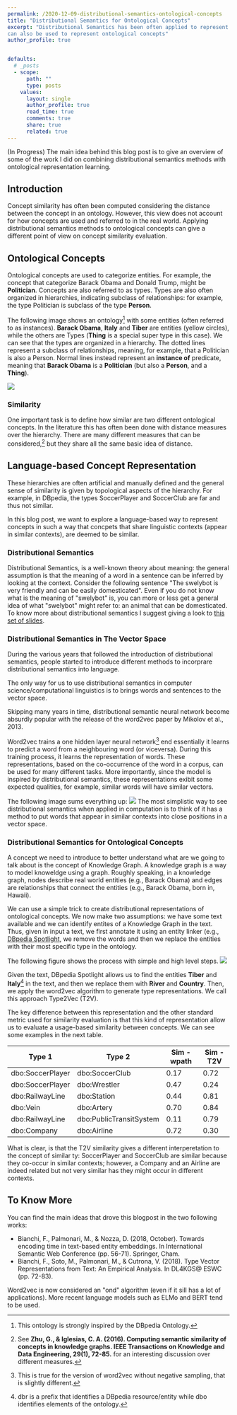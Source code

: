 ```yaml
---
permalink: /2020-12-09-distributional-semantics-ontological-concepts
title: "Distributional Semantics for Ontological Concepts"
excerpt: "Distributional Semantics has been often applied to represent words and sometimes entities, but it
can also be used to represent ontological concepts"
author_profile: true


defaults:
  # _posts
  - scope:
      path: ""
      type: posts
    values:
      layout: single
      author_profile: true
      read_time: true
      comments: true
      share: true
      related: true
---
```


(In Progress)
The main idea behind this blog post is to give an overview of some of the work I did on combining distributional semantics methods with
ontological representation learning.

## Introduction

Concept similarity has often been computed considering the distance between the concept in an ontology. However, this view does not account for how concepts are used and referred to in the real world. Applying distributional semantics methods to ontological concepts can give a different point of view on concept similarity evaluation.

## Ontological Concepts

Ontological concepts are used to categorize entities. For example, the concept that categorize Barack Obama and Donald Trump, might be **Politician**. Concepts are also referred to as types.
Types are also often organized in hierarchies, indicating subclass of relationships: for example, the type Politician is subclass of the type **Person**.

The following image shows an ontology[^3] with some entities (often referred to as instances). **Barack Obama**, **Italy** and **Tiber** are entities (yellow circles), while the others are Types (**Thing** is a special super type in this case). We can see that the types are organized in a hierarchy. The dotted lines represent a subclass of relationships, meaning, for example, that a Politician is also a Person. Normal lines instead represent an **instance of** predicate, meaning that **Barack Obama** is a **Politician** (but also a **Person**, and a **Thing**).

![](https://github.com/vinid/vinid.github.io/raw/6cafa4eb849528f4c55236f1a5fc8c982690cbc8/images/posts/ds/blog_ontology_hierarchy.png)

### Similarity

One important task is to define how similar are two different ontological concepts. In the literature this has often been done with distance measures over the hierarchy. There are many different measures that can be considered,[^2] but they share all the same basic idea of distance.

## Language-based Concept Representation

These hierarchies are often artificial and manually defined and the general sense of similarity is given by topological aspects of the hierarchy. For example, in DBpedia, the types SoccerPlayer and SoccerClub are far and thus not similar.

In this blog post, we want to explore a language-based way to represent concepts in such a way that concpets that share linguistic contexts (appear in similar contexts), are deemed to be similar.

### Distributional Semantics

Distributional Semantics, is a well-known theory about meaning: the general assumption is that the meaning of a 
word in a sentence can be inferred by looking at the context. Consider the following sentence "The swelybot is very 
friendly and can be easily domesticated". Even if you do not know what is the meaning of "swelybot" is, 
you can more or less get a general idea of what "swelybot" might refer to: an animal that can be domesticated. To know more about distributional semantics I suggest giving a look to [this set of slides](https://esslli2016.unibz.it/wp-content/uploads/2015/10/dsm_tutorial_part1.slides.pdf).


### Distributional Semantics in The Vector Space
During the various years that followed the introduction of distributional semantics, people started to introduce different methods to incorprare distributional semantics into language. 

The only way for us to use distributional semantics in computer science/computational linguistics is to brings words and 
sentences to the vector space.

Skipping many years in time, distributional semantic neural network become absurdly popular with the release of the
word2vec paper by Mikolov et al., 2013.

Word2vec trains a one hidden layer neural network[^1] end essentially it learns to predict a word from a neighbouring word (or viceversa). During this training process, it learns the representation of words. These representations, based on the co-occurrence of the word in a corpus, can be used for many different tasks. More importantly, since the model is inspired by distributional semantics, these representations exibit some expected qualities, for example, similar words will have similar vectors.

The following image sums everything up:
![](https://github.com/vinid/vinid.github.io/raw/3b90046e970d8347dc9afc4a1870e79a26639f81/images/posts/ds/blog_distributional_semantics_id.png)
The most simplistic way to see distributional semantics when applied in computation is to think of it has a method to put words that appear in similar contexts into close positions in a vector space.

### Distributional Semantics for Ontological Concepts

A concept we need to introduce to better understand what are we going to talk about is the concept of Knowledge Graph. A knowledge graph is a way to model knoweldge using a graph. Roughly speaking, in a knowledge graph, nodes describe real world entities (e.g., Barack Obama) and edges are relationships that connect the entities (e.g., Barack Obama, born in, Hawaii).

We can use a simple trick to create distributional representations of ontological concepts. We now make two assumptions: we have some text available and we can identify entites of a Knowledge Graph in the text. Thus, given in input a text, we first annotate it using an entity linker (e.g., [DBpedia Spotlight](https://www.dbpedia-spotlight.org/demo/), we remove the words and then we replace the entities with their most specific type in the ontology.


The following figure shows the process with simple and high level steps. 
![](https://github.com/vinid/vinid.github.io/raw/master/images/posts/ds/ds_process_types.jpg)

Given the text, DBpedia Spotlight allows us to find the entities **Tiber** and **Italy**[^4] in the text, and then we replace them with **River** and **Country**. Then, we apply the word2vec algorithm to generate type representations. We call this approach Type2Vec (T2V).

The key difference between this representation and the other standard metric used for similarity evaluation is that this kind of representation allow us to evaluate a usage-based similarity between concepts. We can see some examples in the next table. 

| Type 1           | Type 2                  | Sim - wpath | Sim - T2V |
|------------------|-------------------------|-------------|-----------|
| dbo:SoccerPlayer | dbo:SoccerClub          | 0.17        | 0.72      |
| dbo:SoccerPlayer | dbo:Wrestler            | 0.47        | 0.24      |
| dbo:RailwayLine  | dbo:Station             | 0.44        | 0.81      |
| dbo:Vein         | dbo:Artery              | 0.70        | 0.84      |
| dbo:RailwayLine  | dbo:PublicTransitSystem | 0.11        | 0.79      |
| dbo:Company      | dbo:Airline             | 0.72        | 0.30      |


What is clear, is that the T2V similarity gives a different interperetation to the concept of similar ty: SoccerPlayer and SoccerClub are similar because they co-occur in similar contexts; however, a Company and an Airline are indeed related but not very similar has they might occur in different contexts.


## To Know More
You can find the main ideas that drove this blogpost in the two following works:

+ Bianchi, F., Palmonari, M., & Nozza, D. (2018, October). Towards encoding time in text-based entity embeddings. In International Semantic Web Conference (pp. 56-71). Springer, Cham.
+ Bianchi, F., Soto, M., Palmonari, M., & Cutrona, V. (2018). Type Vector Representations from Text: An Empirical Analysis. In DL4KGS@ ESWC (pp. 72-83).


Word2vec is now considered an "ond" algorithm (even if it sill has a lot of applications). More recent language models
such as ELMo and BERT tend to be used.

[^1]: This is true for the version of word2vec without negative sampling, that is slightly different.
[^2]: See **Zhu, G., & Iglesias, C. A. (2016). Computing semantic similarity of concepts in knowledge graphs. IEEE Transactions on Knowledge and Data Engineering, 29(1), 72-85.** for an interesting discussion over different measures.
[^3]: This ontology is strongly inspired by the DBpedia Ontology.
[^4]: dbr is a prefix that identifies a DBpedia resource/entity while dbo identifies elements of the ontology.